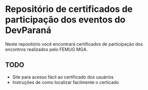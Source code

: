 # Repositório de certificados de participação dos eventos do DevParaná

Neste repositório você encontrará certificados de participação dos encontros realizados pelo FEMUG MGA.



## TODO

* Site para acesso fácil ao certificado dos usuários
* Instruções de como localizar facilmente o certicado
